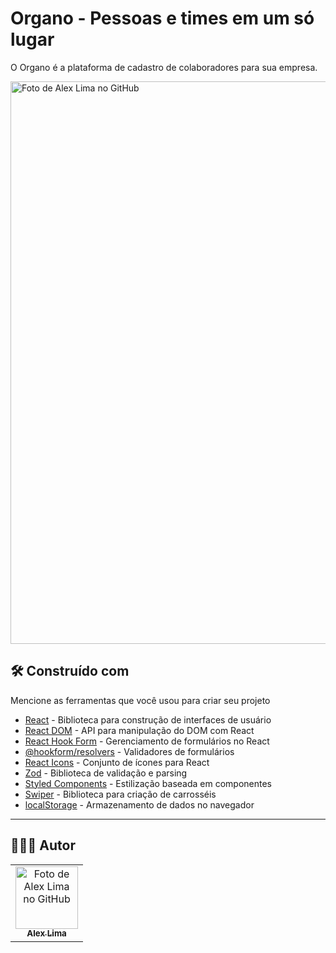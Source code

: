 # Organo - Pessoas e times em um só lugar

O Organo é a plataforma de cadastro de colaboradores para sua empresa.

<img src="https://uploaddeimagens.com.br/images/004/812/840/original/Untitled.png" width="900px;"  alt="Foto de Alex Lima no GitHub"/><br>

## 🛠️ Construído com

Mencione as ferramentas que você usou para criar seu projeto

* [React](https://reactjs.org/) - Biblioteca para construção de interfaces de usuário
* [React DOM](https://reactjs.org/docs/react-dom.html) - API para manipulação do DOM com React
* [React Hook Form](https://react-hook-form.com/) - Gerenciamento de formulários no React
* [@hookform/resolvers](https://github.com/react-hook-form/resolvers) - Validadores de formulários
* [React Icons](https://react-icons.github.io/react-icons/) - Conjunto de ícones para React
* [Zod](https://zod.dev/) - Biblioteca de validação e parsing
* [Styled Components](https://styled-components.com/) - Estilização baseada em componentes
* [Swiper](https://swiperjs.com/react) - Biblioteca para criação de carrosséis
* [localStorage](https://developer.mozilla.org/en-US/docs/Web/API/Window/localStorage) - Armazenamento de dados no navegador

---
<h2>🧑🏻‍💻 Autor</h2>

<table>
  <tr>
    <td align="center">
      <a href="https://github.com/A1exLima">
        <img src="https://avatars.githubusercontent.com/u/107078531" width="100px;" alt="Foto de Alex Lima no GitHub"/><br>
        <sub>
          <b>Alex Lima</b>
        </sub>
      </a>
    </td>
  </tr>
</table>
